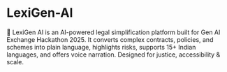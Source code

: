 # LexiGen-AI
🚀 LexiGen AI is an AI-powered legal simplification platform built for Gen AI Exchange Hackathon 2025. It converts complex contracts, policies, and schemes into plain language, highlights risks, supports 15+ Indian languages, and offers voice narration. Designed for justice, accessibility &amp; scale.

